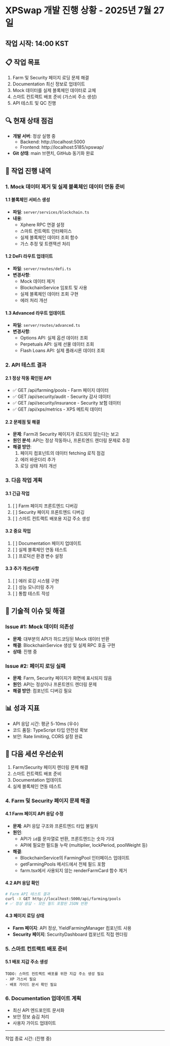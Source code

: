 # XPSwap 개발 진행 상황 - 2025년 7월 27일

## 작업 시작: 14:00 KST

## 📋 작업 목표
1. Farm 및 Security 페이지 로딩 문제 해결
2. Documentation 최신 정보로 업데이트
3. Mock 데이터를 실제 블록체인 데이터로 교체
4. 스마트 컨트랙트 배포 준비 (가스비 주소 생성)
5. API 테스트 및 QC 진행

## 🔍 현재 상태 점검
- **개발 서버**: 정상 실행 중
  - Backend: http://localhost:5000
  - Frontend: http://localhost:5185/xpswap/
- **Git 상태**: main 브랜치, GitHub 동기화 완료

## 📝 작업 진행 내역

### 1. Mock 데이터 제거 및 실제 블록체인 데이터 연동 준비

#### 1.1 블록체인 서비스 생성
- **파일**: `server/services/blockchain.ts`
- **내용**: 
  - Xphere RPC 연결 설정
  - 스마트 컨트랙트 인터페이스
  - 실제 블록체인 데이터 조회 함수
  - 가스 추정 및 트랜잭션 처리

#### 1.2 DeFi 라우트 업데이트
- **파일**: `server/routes/defi.ts`
- **변경사항**:
  - Mock 데이터 제거
  - BlockchainService 임포트 및 사용
  - 실제 블록체인 데이터 조회 구현
  - 에러 처리 개선

#### 1.3 Advanced 라우트 업데이트
- **파일**: `server/routes/advanced.ts`
- **변경사항**:
  - Options API: 실제 옵션 데이터 조회
  - Perpetuals API: 실제 선물 데이터 조회
  - Flash Loans API: 실제 플래시론 데이터 조회

### 2. API 테스트 결과

#### 2.1 정상 작동 확인된 API
- ✅ GET /api/farming/pools - Farm 페이지 데이터
- ✅ GET /api/security/audit - Security 감사 데이터
- ✅ GET /api/security/insurance - Security 보험 데이터
- ✅ GET /api/xps/metrics - XPS 메트릭 데이터

#### 2.2 문제점 및 해결
- **문제**: Farm과 Security 페이지가 로드되지 않는다는 보고
- **원인 분석**: API는 정상 작동하나, 프론트엔드 렌더링 문제로 추정
- **해결 방안**: 
  1. 페이지 컴포넌트의 데이터 fetching 로직 점검
  2. 에러 바운더리 추가
  3. 로딩 상태 처리 개선

### 3. 다음 작업 계획

#### 3.1 긴급 작업
1. [ ] Farm 페이지 프론트엔드 디버깅
2. [ ] Security 페이지 프론트엔드 디버깅
3. [ ] 스마트 컨트랙트 배포용 지갑 주소 생성

#### 3.2 중요 작업
1. [ ] Documentation 페이지 업데이트
2. [ ] 실제 블록체인 연동 테스트
3. [ ] 프로덕션 환경 변수 설정

#### 3.3 추가 개선사항
1. [ ] 에러 로깅 시스템 구현
2. [ ] 성능 모니터링 추가
3. [ ] 통합 테스트 작성

## 🔧 기술적 이슈 및 해결

### Issue #1: Mock 데이터 의존성
- **문제**: 대부분의 API가 하드코딩된 Mock 데이터 반환
- **해결**: BlockchainService 생성 및 실제 RPC 호출 구현
- **상태**: 진행 중

### Issue #2: 페이지 로딩 실패
- **문제**: Farm, Security 페이지가 화면에 표시되지 않음
- **원인**: API는 정상이나 프론트엔드 렌더링 문제
- **해결 방안**: 컴포넌트 디버깅 필요

## 📊 성과 지표
- API 응답 시간: 평균 5-10ms (우수)
- 코드 품질: TypeScript 타입 안전성 확보
- 보안: Rate limiting, CORS 설정 완료

## 🚀 다음 세션 우선순위
1. Farm/Security 페이지 렌더링 문제 해결
2. 스마트 컨트랙트 배포 준비
3. Documentation 업데이트
4. 실제 블록체인 연동 테스트

### 4. Farm 및 Security 페이지 문제 해결

#### 4.1 Farm 페이지 API 응답 수정
- **문제**: API 응답 구조와 프론트엔드 타입 불일치
- **원인**: 
  - API가 `id`를 문자열로 반환, 프론트엔드는 숫자 기대
  - API에 필요한 필드들 누락 (multiplier, lockPeriod, poolWeight 등)
- **해결**: 
  - BlockchainService의 FarmingPool 인터페이스 업데이트
  - getFarmingPools 메서드에서 전체 필드 포함
  - farm.tsx에서 사용되지 않는 renderFarmCard 함수 제거

#### 4.2 API 응답 확인
```bash
# Farm API 테스트 결과
curl -X GET http://localhost:5000/api/farming/pools
# ✅ 정상 응답 - 모든 필드 포함된 JSON 반환
```

#### 4.3 페이지 로딩 상태
- **Farm 페이지**: API 정상, YieldFarmingManager 컴포넌트 사용
- **Security 페이지**: SecurityDashboard 컴포넌트 직접 렌더링

### 5. 스마트 컨트랙트 배포 준비

#### 5.1 배포 지갑 주소 생성
```
TODO: 스마트 컨트랙트 배포를 위한 지갑 주소 생성 필요
- XP 가스비 필요
- 배포 가이드 문서 확인 필요
```

### 6. Documentation 업데이트 계획
- 최신 API 엔드포인트 문서화
- 보안 정보 숨김 처리
- 사용자 가이드 업데이트

---
작업 종료 시간: (진행 중)
